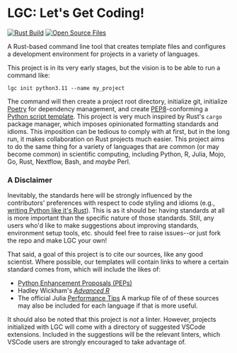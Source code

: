 # LGC: Let's Get Coding! 
[![Rust Build](https://github.com/nrminor/lgc/actions/workflows/build-rust.yaml/badge.svg)](https://github.com/nrminor/lgc/actions/workflows/build-rust.yaml) [![Open Source Files](https://github.com/nrminor/lgc/actions/workflows/open-source-starter.yml/badge.svg)](https://github.com/nrminor/lgc/actions/workflows/open-source-starter.yml)

A Rust-based command line tool that creates template files and configures a development environment for projects in a variety of languages.

This project is in its very early stages, but the vision is to be able to run a command like:
```
lgc init python3.11 --name my_project
```

The command will then create a project root directory, initialize git, initialize [Poetry](https://python-poetry.org/) for dependency management, and create [PEP8](https://peps.python.org/pep-0008/)-conforming a [Python script template](https://github.com/nrminor/lgc/blob/main/templates/python/template.py). This project is very much inspired by Rust's `cargo` package manager, which imposes opinionated formatting standards and idioms. This imposition can be tedious to comply with at first, but in the long run, it makes collaboration on Rust projects much easier. This project aims to do the same thing for a variety of languages that are common (or may become common) in scientific computing, including Python, R, Julia, Mojo, Go, Rust, Nextflow, Bash, and _maybe_ Perl. 

### A Disclaimer
Inevitably, the standards here will be strongly influenced by the contributors' preferences with respect to code styling and idioms (e.g., [writing Python like it's Rust](https://kobzol.github.io/rust/python/2023/05/20/writing-python-like-its-rust.html)). This is as it should be: having standards at all is more important than the specific nature of those standards. Still, any users who'd like to make suggestions about improving standards, environment setup tools, etc. should feel free to raise issues--or just fork the repo and make LGC your own!

That said, a goal of this project is to cite our sources, like any good scientist. Where possible, our templates will contain links to where a certain standard comes from, which will include the likes of:
 - [Python Enhancement Proposals (PEPs)](https://peps.python.org/pep-0000/)
 - Hadley Wickham's [*Advanced R*](https://adv-r.hadley.nz/index.html)
 - The official Julia [Performance Tips](https://docs.julialang.org/en/v1/manual/performance-tips/)
A markup file of of these sources may also be included for each language if that is more useful.

It should also be noted that this project is *not* a linter. However, projects initialized with LGC will come with a directory of suggested VSCode extensions. Included in the suggestions will be the relevant linters, which VSCode users are strongly encouraged to take advantage of.

